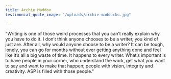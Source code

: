 ```yaml
---
title: Archie Maddox
testimonial_quote_image: "/uploads/archie-maddocks.jpg"

---
```

"Writing is one of those weird processes that you can’t really explain why you have to do it. I don’t think anyone chooses to be a writer, you kind of just are. After all, why would anyone choose to be a writer? It can be tough, lonely, you can go for months without ever getting anything done and feel like it’s all a big waste of time. It happens to every writer. What’s important is to have people in your corner, who understand the work, get what you want to say and want to make that happen; people with vision, integrity and creativity. ASP is filled with those people."
